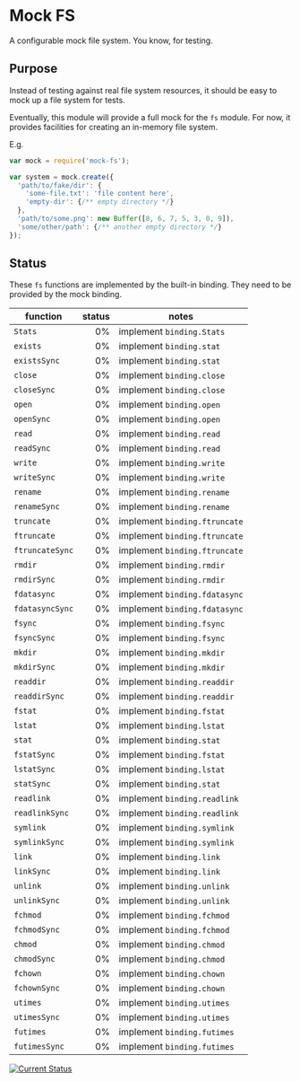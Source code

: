 # Mock FS

A configurable mock file system.  You know, for testing.

## Purpose

Instead of testing against real file system resources, it should be easy to mock up a file system for tests.

Eventually, this module will provide a full mock for the `fs` module.  For now, it provides facilities for creating an in-memory file system.

E.g.

```js
var mock = require('mock-fs');

var system = mock.create({
  'path/to/fake/dir': {
    'some-file.txt': 'file content here',
    'empty-dir': {/** empty directory */}
  },
  'path/to/some.png': new Buffer([8, 6, 7, 5, 3, 0, 9]),
  'some/other/path': {/** another empty directory */}
});
```

## Status

These `fs` functions are implemented by the built-in binding.  They need to be provided by the mock binding.

| function        | status | notes |
|-----------------|-------:|-------|
| `Stats`         |     0% | implement `binding.Stats` |
| `exists`        |     0% | implement `binding.stat` |
| `existsSync`    |     0% | implement `binding.stat` |
| `close`         |     0% | implement `binding.close` |
| `closeSync`     |     0% | implement `binding.close` |
| `open`          |     0% | implement `binding.open` |
| `openSync`      |     0% | implement `binding.open` |
| `read`          |     0% | implement `binding.read` |
| `readSync`      |     0% | implement `binding.read` |
| `write`         |     0% | implement `binding.write` |
| `writeSync`     |     0% | implement `binding.write` |
| `rename`        |     0% | implement `binding.rename` |
| `renameSync`    |     0% | implement `binding.rename` |
| `truncate`      |     0% | implement `binding.ftruncate` |
| `ftruncate`     |     0% | implement `binding.ftruncate` |
| `ftruncateSync` |     0% | implement `binding.ftruncate` |
| `rmdir`         |     0% | implement `binding.rmdir` |
| `rmdirSync`     |     0% | implement `binding.rmdir` |
| `fdatasync`     |     0% | implement `binding.fdatasync` |
| `fdatasyncSync` |     0% | implement `binding.fdatasync` |
| `fsync`         |     0% | implement `binding.fsync` |
| `fsyncSync`     |     0% | implement `binding.fsync` |
| `mkdir`         |     0% | implement `binding.mkdir` |
| `mkdirSync`     |     0% | implement `binding.mkdir` |
| `readdir`       |     0% | implement `binding.readdir` |
| `readdirSync`   |     0% | implement `binding.readdir` |
| `fstat`         |     0% | implement `binding.fstat` |
| `lstat`         |     0% | implement `binding.lstat` |
| `stat`          |     0% | implement `binding.stat` |
| `fstatSync`     |     0% | implement `binding.fstat` |
| `lstatSync`     |     0% | implement `binding.lstat` |
| `statSync`      |     0% | implement `binding.stat` |
| `readlink`      |     0% | implement `binding.readlink` |
| `readlinkSync`  |     0% | implement `binding.readlink` |
| `symlink`       |     0% | implement `binding.symlink` |
| `symlinkSync`   |     0% | implement `binding.symlink` |
| `link`          |     0% | implement `binding.link` |
| `linkSync`      |     0% | implement `binding.link` |
| `unlink`        |     0% | implement `binding.unlink` |
| `unlinkSync`    |     0% | implement `binding.unlink` |
| `fchmod`        |     0% | implement `binding.fchmod` |
| `fchmodSync`    |     0% | implement `binding.fchmod` |
| `chmod`         |     0% | implement `binding.chmod` |
| `chmodSync`     |     0% | implement `binding.chmod` |
| `fchown`        |     0% | implement `binding.chown` |
| `fchownSync`    |     0% | implement `binding.chown` |
| `utimes`        |     0% | implement `binding.utimes` |
| `utimesSync`    |     0% | implement `binding.utimes` |
| `futimes`       |     0% | implement `binding.futimes` |
| `futimesSync`   |     0% | implement `binding.futimes` |

[![Current Status](https://secure.travis-ci.org/tschaub/mock-fs.png?branch=master)](https://travis-ci.org/tschaub/mock-fs)
